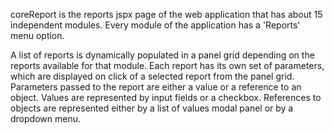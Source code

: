 coreReport is the reports jspx page of the web application that has about 15 independent modules. 
Every module of the application has a 'Reports' menu option.

A list of reports is dynamically populated in a panel grid depending on the reports available for that module.
Each report has its own set of parameters, which are displayed on click of a selected report from the panel grid.
Parameters passed to the report are either a value or a reference to an object.
Values are represented by input fields or a checkbox.
References to objects are represented either by a list of values modal panel or by a dropdown menu.
